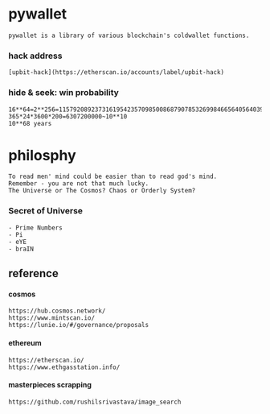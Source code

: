 # pywallet
    pywallet is a library of various blockchain's coldwallet functions.
### hack address
    [upbit-hack](https://etherscan.io/accounts/label/upbit-hack)
### hide & seek: win probability
    16**64=2**256=115792089237316195423570985008687907853269984665640564039457584007913129639936~10**78
    365*24*3600*200=6307200000~10**10
    10**68 years

# philosphy
    To read men' mind could be easier than to read god's mind.
    Remember - you are not that much lucky.
    The Universe or The Cosmos? Chaos or Orderly System?
### Secret of Universe
    - Prime Numbers
    - Pi
    - eYE
    - braIN
## reference
#### cosmos
    https://hub.cosmos.network/
    https://www.mintscan.io/
    https://lunie.io/#/governance/proposals
#### ethereum
    https://etherscan.io/
    https://www.ethgasstation.info/
#### masterpieces scrapping
    https://github.com/rushilsrivastava/image_search
